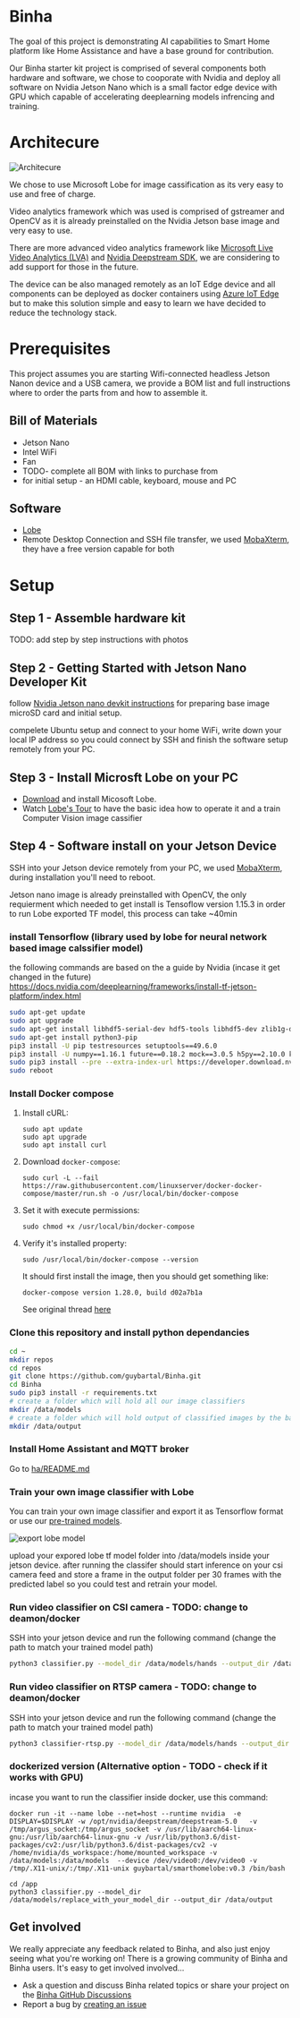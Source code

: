 # Binha
The goal of this project is demonstrating AI capabilities to Smart Home platform like Home Assistance and have a base ground for contribution.

Our Binha starter kit project is comprised of several components both hardware and software, we chose to cooporate with Nvidia and deploy all software on Nvidia Jetson Nano which is a small factor edge device with GPU which capable of accelerating deeplearning models infrencing and training.

# Architecure

![Architecure](./assets/Binha.png)

We chose to use Microsoft Lobe for image cassification as its very easy to use and free of charge.

Video analytics framework which was used is comprised of gstreamer and OpenCV as it is already preinstalled on the Nvidia Jetson base image and very easy to use.

There are more advanced video analytics framework like [Microsoft Live Video Analytics (LVA)](https://azure.microsoft.com/en-us/services/media-services/live-video-analytics/) and [Nvidia Deepstream SDK](https://developer.nvidia.com/deepstream-SDK), we are considering to add support for those in the future.

The device can be also managed remotely as an IoT Edge device and all components can be deployed as docker containers using [Azure IoT Edge](https://docs.microsoft.com/en-us/azure/iot-edge/about-iot-edge) but to make this solution simple and easy to learn we have decided to reduce the technology stack.

# Prerequisites 
This project assumes you are starting Wifi-connected headless Jetson Nanon device and a USB camera, we provide a BOM list and full instructions where to order the parts from and how to assemble it.

## Bill of Materials
* Jetson Nano
* Intel WiFi
* Fan
* TODO- complete all BOM with links to purchase from
* for initial setup - an HDMI cable, keyboard, mouse and PC

## Software
* [Lobe](https://lobe.ai/) 
* Remote Desktop Connection and SSH file transfer, we used [MobaXterm](https://mobaxterm.mobatek.net/download.html), they have a free version capable for both

# Setup
## Step 1 - Assemble hardware kit
TODO: add step by step instructions with photos

## Step 2 - Getting Started with Jetson Nano Developer Kit
follow [Nvidia Jetson nano devkit instructions](https://developer.nvidia.com/embedded/learn/get-started-jetson-nano-devkit) for preparing base image microSD card and initial setup.

compelete Ubuntu setup and connect to your home WiFi, write down your local IP address so you could connect by SSH and finish the software setup remotely from your PC.

## Step 3 - Install Microsft Lobe on your PC
* [Download](https://lobe.ai/) and install Micosoft Lobe.
* Watch [Lobe's Tour](https://youtu.be/Mdcw3Sb98DA) to have the basic idea how to operate it and a train Computer Vision image cassifier

## Step 4 - Software install on your Jetson Device
SSH into your Jetson device remotely from your PC, we used [MobaXterm](https://mobaxterm.mobatek.net/download.html), during installation you'll need to reboot. 

 Jetson nano image is already preinstalled with OpenCV, the only requierment which needed to get install is Tensoflow version 1.15.3 in order to run Lobe exported TF model, this process can take ~40min

### install Tensorflow (library used by lobe for neural network based image calssifier model)

the following commands are based on the a guide by Nvidia (incase it get changed in the future) https://docs.nvidia.com/deeplearning/frameworks/install-tf-jetson-platform/index.html

```bash
sudo apt-get update
sudo apt upgrade
sudo apt-get install libhdf5-serial-dev hdf5-tools libhdf5-dev zlib1g-dev zip libjpeg8-dev liblapack-dev libblas-dev gfortran
sudo apt-get install python3-pip
pip3 install -U pip testresources setuptools==49.6.0
pip3 install -U numpy==1.16.1 future==0.18.2 mock==3.0.5 h5py==2.10.0 keras_preprocessing==1.1.1 keras_applications==1.0.8 gast==0.2.2 futures protobuf pybind11
sudo pip3 install --pre --extra-index-url https://developer.download.nvidia.com/compute/redist/jp/v44 'tensorflow==1.15.3'
sudo reboot
```

### Install Docker compose
1. Install cURL:
   ```
   sudo apt update
   sudo apt upgrade
   sudo apt install curl
   ```
2. Download `docker-compose`:
   ```
   sudo curl -L --fail https://raw.githubusercontent.com/linuxserver/docker-docker-compose/master/run.sh -o /usr/local/bin/docker-compose
   ```
3. Set it with execute permissions:
   ```
   sudo chmod +x /usr/local/bin/docker-compose
   ```
4. Verify it's installed property:
   ```
   sudo /usr/local/bin/docker-compose --version
   ```
   It should first install the image, then you should get something like:
   ```
   docker-compose version 1.28.0, build d02a7b1a
   ```
   
   See original thread [here](https://github.com/docker/compose/issues/6831)

### Clone this repository and install python dependancies 
```bash
cd ~
mkdir repos
cd repos
git clone https://github.com/guybartal/Binha.git
cd Binha
sudo pip3 install -r requirements.txt
# create a folder which will hold all our image classifiers
mkdir /data/models
# create a folder which will hold output of classified images by the baked model so we could retrain and improve our model
mkdir /data/output
```

### Install Home Assistant and MQTT broker
Go to [ha/README.md](ha/README.md)

### Train your own image classifier with Lobe

You can train your own image classifier and export it as Tensorflow format or use our [pre-trained models](https://binha.blob.core.windows.net/models/hands-tf.zip).

![export lobe model](./assets/lobe-export-model.png)

upload your expored lobe tf model folder into /data/models inside your jetson device.
after running the classifer should start inference on your csi camera feed and store a frame in the output folder per 30 frames with the predicted label so you could test and retrain your model.

### Run video classifier on CSI camera - TODO: change to deamon/docker

SSH into your jetson device and run the following command (change the path to match your trained model path)
```bash
python3 classifier.py --model_dir /data/models/hands --output_dir /data/output
```

### Run video classifier on RTSP camera - TODO: change to deamon/docker

SSH into your jetson device and run the following command (change the path to match your trained model path)
```bash
python3 classifier-rtsp.py --model_dir /data/models/hands --output_dir /data/output
```


### dockerized version (Alternative option - TODO - check if it works with GPU)
incase you want to run the classifier inside docker, use this command:

```
docker run -it --name lobe --net=host --runtime nvidia  -e DISPLAY=$DISPLAY -w /opt/nvidia/deepstream/deepstream-5.0   -v /tmp/argus_socket:/tmp/argus_socket -v /usr/lib/aarch64-linux-gnu:/usr/lib/aarch64-linux-gnu -v /usr/lib/python3.6/dist-packages/cv2:/usr/lib/python3.6/dist-packages/cv2 -v /home/nvidia/ds_workspace:/home/mounted_workspace -v /data/models:/data/models  --device /dev/video0:/dev/video0 -v /tmp/.X11-unix/:/tmp/.X11-unix guybartal/smarthomelobe:v0.3 /bin/bash

cd /app
python3 classifier.py --model_dir /data/models/replace_with_your_model_dir --output_dir /data/output
```

## Get involved

We really appreciate any feedback related to Binha, and also just enjoy seeing what you're working on!  There is a growing community of Binha and Binha users.  It's easy to get involved involved...

* Ask a question and discuss Binha related topics or share your project on the [Binha GitHub Discussions](https://github.com/Microsoft/Binha/discussions)
* Report a bug by [creating an issue](https://github.com/Microsoft/Binha/issues)
